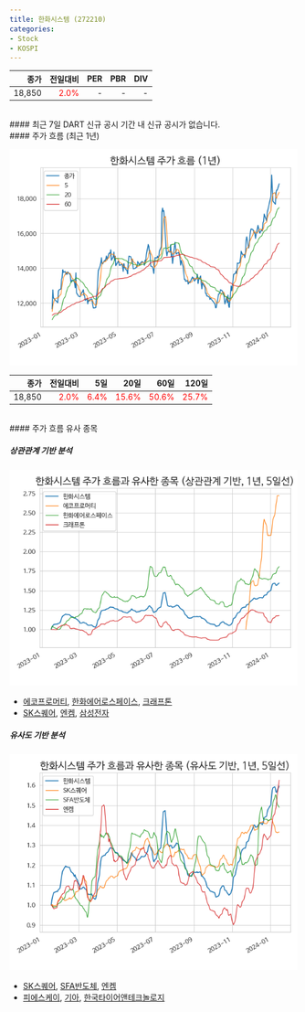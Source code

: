```yaml
---
title: 한화시스템 (272210)
categories:
- Stock
- KOSPI
---
```


|**종가**|**전일대비**|**PER**|**PBR**|**DIV**|
|---:|-------:|--:|--:|--:|
|18,850|<span style="color: red">2.0%</span>|-|-|-|

<!-- more -->

<br>
#### 최근 7일 DART 신규 공시
기간 내 신규 공시가 없습니다.

<br>
#### 주가 흐름 (최근 1년)

![272210](/assets/images/stock/272210.png)

|**종가**|**전일대비**|**5일**|**20일**|**60일**|**120일**|
|---:|-------:|--:|---:|---:|----:|
|18,850|<span style="color: red">2.0%</span>|<span style="color: red">6.4%</span>|<span style="color: red">15.6%</span>|<span style="color: red">50.6%</span>|<span style="color: red">25.7%</span>|

<br>
#### 주가 흐름 유사 종목

##### 상관관계 기반 분석

![272210](/assets/images/stock/272210_corr.png)
- [에코프로머티](/450080/), [한화에어로스페이스](/012450/), [크래프톤](/259960/)
- [SK스퀘어](/402340/), [엔켐](/348370/), [삼성전자](/005930/)

##### 유사도 기반 분석

![272210](/assets/images/stock/272210_sim.png)
- [SK스퀘어](/402340/), [SFA반도체](/036540/), [엔켐](/348370/)
- [피에스케이](/319660/), [기아](/000270/), [한국타이어앤테크놀로지](/161390/)